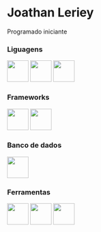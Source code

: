 <h1>Joathan Leriey</h1>

<p>Programado iniciante</p>

<h3> Liguagens </h3>
<p>
    <img src="https://cdn.jsdelivr.net/gh/devicons/devicon@latest/icons/javascript/javascript-original.svg" width= "50 px" />
    <img src="https://cdn.jsdelivr.net/gh/devicons/devicon@latest/icons/html5/html5-original-wordmark.svg" width= "50 px"/>
    <img src="https://cdn.jsdelivr.net/gh/devicons/devicon@latest/icons/css3/css3-original-wordmark.svg" width= "50 px"/>
</p>

<h3>Frameworks</h3>
<p>
    <img src="https://cdn.jsdelivr.net/gh/devicons/devicon@latest/icons/react/react-original.svg" width= "50 px"/>
    <img src="https://cdn.jsdelivr.net/gh/devicons/devicon@latest/icons/nodejs/nodejs-original.svg" width= "50 px"/>
</p>

<h3>Banco de dados</h3>
<p>
    <img src="https://cdn.jsdelivr.net/gh/devicons/devicon@latest/icons/postgresql/postgresql-original.svg" width= "50 px"/>
</p>

<h3>Ferramentas</h3>
<p>
    <img src="https://cdn.jsdelivr.net/gh/devicons/devicon@latest/icons/vscode/vscode-original.svg" width= "50 px"/>
    <img src="https://cdn.jsdelivr.net/gh/devicons/devicon@latest/icons/github/github-original.svg" width= "50 px"/>     
    <img src="https://cdn.jsdelivr.net/gh/devicons/devicon@latest/icons/git/git-plain.svg" width= "50 px"/>
</p>
          